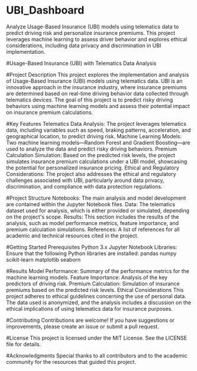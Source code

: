 # UBI_Dashboard
Analyze Usage-Based Insurance (UBI) models using telematics data to predict driving risk and personalize insurance premiums. This project leverages machine learning to assess driver behavior and explores ethical considerations, including data privacy and discrimination in UBI implementation.

#Usage-Based Insurance (UBI) with Telematics Data Analysis

#Project Description
This project explores the implementation and analysis of Usage-Based Insurance (UBI) models using telematics data. UBI is an innovative approach in the insurance industry, where insurance premiums are determined based on real-time driving behavior data collected through telematics devices. The goal of this project is to predict risky driving behaviors using machine learning models and assess their potential impact on insurance premium calculations.

#Key Features
Telematics Data Analysis: The project leverages telematics data, including variables such as speed, braking patterns, acceleration, and geographical location, to predict driving risk.
Machine Learning Models: Two machine learning models—Random Forest and Gradient Boosting—are used to analyze the data and predict risky driving behaviors.
Premium Calculation Simulation: Based on the predicted risk levels, the project simulates insurance premium calculations under a UBI model, showcasing the potential for personalized insurance pricing.
Ethical and Regulatory Considerations: The project also addresses the ethical and regulatory challenges associated with UBI, particularly around data privacy, discrimination, and compliance with data protection regulations.

#Project Structure
Notebooks: The main analysis and model development are contained within the Jupyter Notebook files.
Data: The telematics dataset used for analysis, which is either provided or simulated, depending on the project's scope.
Results: This section includes the results of the analysis, such as model performance metrics, feature importance, and premium calculation simulations.
References: A list of references for all academic and technical resources cited in the project.

#Getting Started
Prerequisites
Python 3.x
Jupyter Notebook
Libraries: Ensure that the following Python libraries are installed:
pandas
numpy
scikit-learn
matplotlib
seaborn

#Results
Model Performance: Summary of the performance metrics for the machine learning models.
Feature Importance: Analysis of the key predictors of driving risk.
Premium Calculation: Simulation of insurance premiums based on the predicted risk levels.
Ethical Considerations
This project adheres to ethical guidelines concerning the use of personal data. The data used is anonymized, and the analysis includes a discussion on the ethical implications of using telematics data for insurance purposes.

#Contributing
Contributions are welcome! If you have suggestions or improvements, please create an issue or submit a pull request.

#License
This project is licensed under the MIT License. See the LICENSE file for details.

#Acknowledgments
Special thanks to all contributors and to the academic community for the resources that guided this project.

